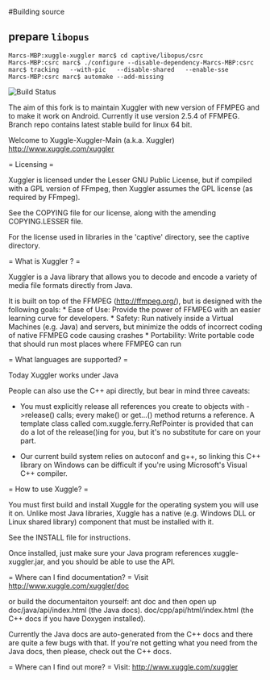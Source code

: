 #Building source
## prepare `libopus`
```
Marcs-MBP:xuggle-xuggler marc$ cd captive/libopus/csrc
Marcs-MBP:csrc marc$ ./configure --disable-dependency-Marcs-MBP:csrc marc$ tracking   --with-pic   --disable-shared   --enable-sse
Marcs-MBP:csrc marc$ automake --add-missing
```


![Build Status](https://travis-ci.org/olivierayache/xuggle-xuggler.svg?branch=CI&sanitize=true)

The aim of this fork is to maintain Xuggler with new version of FFMPEG and to make it work on Android. 
Currently it use version 2.5.4 of FFMPEG.
Branch repo contains latest stable build for linux 64 bit.

Welcome to Xuggle-Xuggler-Main (a.k.a. Xuggler)
http://www.xuggle.com/xuggler

= Licensing =

Xuggler is licensed under the Lesser GNU Public License, but if
compiled with a GPL version of FFmpeg, then Xuggler assumes
the GPL license (as required by FFmpeg).

See the COPYING file for our license, along with the amending
COPYING.LESSER file.

For the license used in libraries in the 'captive' directory,
see the captive directory.

= What is Xuggler ? =

Xuggler is a Java library that allows you to decode and
encode a variety of media file formats directly from Java.

It is built on top of the FFMPEG (http://ffmpeg.org/), but
is designed with the following goals:
    *  Ease of Use: Provide the power of FFMPEG with an
       easier learning curve for developers.
    *  Safety: Run natively inside a Virtual Machines
       (e.g. Java) and servers, but minimize the odds
       of incorrect coding of native FFMPEG code causing crashes
    *  Portability: Write portable code that should run most places
       where FFMPEG can run

= What languages are supported? =

Today Xuggler works under Java

People can also use the C++ api directly, but bear in mind three caveats:
- You must explicitly release all references you create to objects
  with ->release() calls; every make() or get...() method returns
  a reference.  A template class called com.xuggle.ferry.RefPointer
  is provided that can do a lot of the release()ing for you, but
  it's no substitute for care on your part.

- Our current build system relies on autoconf and g++, so
  linking this C++ library on Windows can be difficult if you're
  using Microsoft's Visual C++ compiler.

= How to use Xuggle? =

You must first build and install Xuggle for the operating
system you will use it on.  Unlike most Java libraries,
Xuggle has a native (e.g. Windows DLL or Linux shared library)
component that must be installed with it.

See the INSTALL file for instructions.

Once installed, just make sure your Java program references
xuggle-xuggler.jar, and you should be able to use the API.

= Where can I find documentation? =
Visit http://www.xuggle.com/xuggler/doc

or build the documentaiton yourself:
  ant doc
and then open up
  doc/java/api/index.html (the Java docs).
  doc/cpp/api/html/index.html (the C++ docs if you have Doxygen installed).

Currently the Java docs are auto-generated from the C++ docs and
there are quite a few bugs with that.  If you're not getting
what you need from the Java docs, then please, check out the C++ docs.

= Where can I find out more? =
Visit:
http://www.xuggle.com/xuggler

